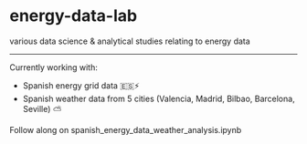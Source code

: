 # energy-data-lab
various data science &amp; analytical studies relating to energy data

____ 

Currently working with:
- Spanish energy grid data 🇪🇸⚡️
- Spanish weather data from 5 cities (Valencia, Madrid, Bilbao, Barcelona, Seville) ⛅️

Follow along on spanish_energy_data_weather_analysis.ipynb
